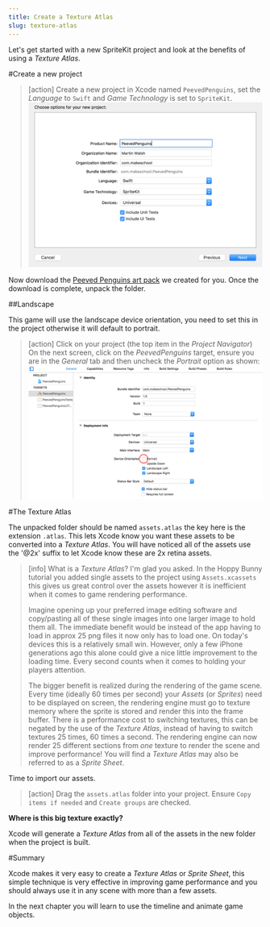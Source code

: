 ```yaml
---
title: Create a Texture Atlas
slug: texture-atlas
---
```


Let's get started with a new SpriteKit project and look at the benefits of using a *Texture Atlas*.

#Create a new project

> [action]
> Create a new project in Xcode named `PeevedPenguins`, set the *Language* to `Swift` and *Game Technology* is set to `SpriteKit`.
> ![Xcode new project](../Tutorial-Images/xcode_new_project.png)
>

Now download the [Peeved Penguins art pack](../PeevedPenguinsAssets.zip) we created for you. Once the download is complete, unpack the folder.

##Landscape

This game will use the landscape device orientation, you need to set this in the project otherwise it will default to portrait.

> [action]
> Click on your project (the top item in the *Project Navigator*)
> On the next screen, click on the *PeevedPenguins* target, ensure you are in the *General* tab and then uncheck the *Portrait* option as shown:
> ![Xcode project orientation](../Tutorial-Images/xcode_project_orientation.png)
>

#The Texture Atlas

The unpacked folder should be named `assets.atlas` the key here is the extension `.atlas`.  This lets Xcode know you want these assets to be converted into a *Texture Atlas*.  You will have noticed all of the assets use the '@2x' suffix to let Xcode know these are 2x retina assets.

> [info]
> What is a *Texture Atlas*? I'm glad you asked.
> In the Hoppy Bunny tutorial you added single assets to the project using `Assets.xcassets` this gives us great control over the assets however it is inefficient when it comes to game rendering performance.
>
> Imagine opening up your preferred image editing software and copy/pasting all of these single images into one larger image to hold them all. The immediate benefit would be instead of the app having to load in approx 25 png files it now only has to load one.  On today's devices this is a relatively small win. However, only a few iPhone generations ago this alone could give a nice little improvement to the loading time.  Every second counts when it comes to holding your players attention.
>
> The bigger benefit is realized during the rendering of the  game scene. Every time (ideally 60 times per second) your *Assets* (or *Sprites*) need to be displayed on screen, the rendering engine must go to texture memory where the sprite is stored and render this into the frame buffer.  There is a performance cost to switching textures, this can be negated by the use of the *Texture Atlas*, instead of having to switch textures 25 times, 60 times a second.  The rendering engine can now render 25 different sections from *one* texture to render the scene and improve performance! You will find a *Texture Atlas* may also be referred to as a *Sprite Sheet*.

Time to import our assets.

> [action]
> Drag the `assets.atlas` folder into your project.
> Ensure `Copy items if needed` and `Create groups` are checked.

**Where is this big texture exactly?**

Xcode will generate a *Texture Atlas* from all of the assets in the new folder when the project is built.

#Summary

Xcode makes it very easy to create a *Texture Atlas* or *Sprite Sheet*, this simple technique is very effective in improving game performance and you should always use it in any scene with more than a few assets.

In the next chapter you will learn to use the timeline and animate game objects.
